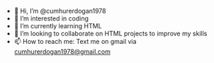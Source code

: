 - 👋 Hi, I’m @cumhurerdogan1978
- 👀 I’m interested in coding
- 🌱 I’m currently learning HTML
- 💞️ I’m looking to collaborate on HTML projects to improve my skills
- 📫 How to reach me: Text me on gmail via cumhurerdogan1978@gmail.com

<!---
cumhurerdogan1978/cumhurerdogan1978 is a ✨ special ✨ repository because its `README.md` (this file) appears on your GitHub profile.
You can click the Preview link to take a look at your changes.
--->

